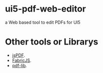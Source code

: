 # ui5-pdf-web-editor
a Web based tool to edit PDFs for UI5


# Other tools or Librarys
- [jsPDF]([https://pages.github.com/](https://github.com/parallax/jsPDF)).
- [FabricJS]([https://pages.github.com/](https://github.com/fabricjs/fabric.js)).
- [pdf-lib]([https://pages.github.com/](https://github.com/Hopding/pdf-lib)).
